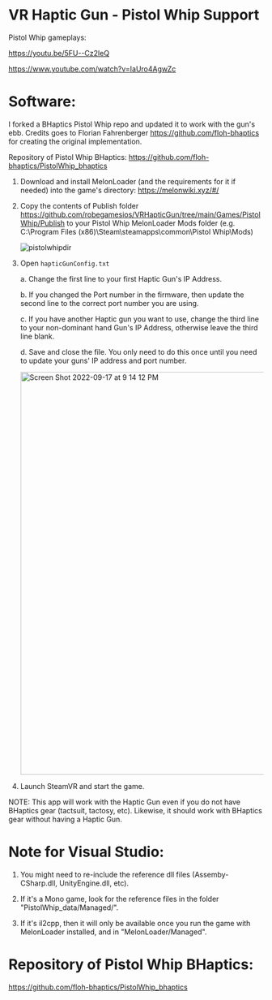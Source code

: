 # VR Haptic Gun - Pistol Whip Support

Pistol Whip gameplays: 

https://youtu.be/5FU--Cz2leQ

https://www.youtube.com/watch?v=IaUro4AgwZc
    
    
# Software: 
I forked a BHaptics Pistol Whip repo and updated it to work with the gun's ebb. Credits goes to Florian Fahrenberger https://github.com/floh-bhaptics for creating the original implementation.

Repository of Pistol Whip BHaptics: https://github.com/floh-bhaptics/PistolWhip_bhaptics
    
1. Download and install MelonLoader (and the requirements for it if needed) into the game's directory: https://melonwiki.xyz/#/

2. Copy the contents of Publish folder https://github.com/robegamesios/VRHapticGun/tree/main/Games/PistolWhip/Publish to your Pistol Whip MelonLoader Mods folder (e.g. C:\\Program Files (x86)\Steam\steamapps\common\Pistol Whip\Mods)

    ![pistolwhipdir](https://user-images.githubusercontent.com/10041871/190724502-3a9425dd-cd33-4dbf-b886-76562df5ec00.png)

3. Open `hapticGunConfig.txt` 

    a.  Change the first line to your first Haptic Gun's IP Address.

    b. If you changed the Port number in the firmware, then update the second line to the correct port number you are using. 

    c. If you have another Haptic gun you want to use, change the third line to your non-dominant hand Gun's IP Address, otherwise leave the third line blank.

    d. Save and close the file. You only need to do this once until you need to update your guns' IP address and port number.

    <img width="794" alt="Screen Shot 2022-09-17 at 9 14 12 PM" src="https://user-images.githubusercontent.com/10041871/190885509-b65afabf-f80d-4dcb-a586-f0d11f521637.png">

4. Launch SteamVR and start the game.

NOTE: This app will work with the Haptic Gun even if you do not have BHaptics gear (tactsuit, tactosy, etc). Likewise, it should work with BHaptics gear without having a Haptic Gun. 

# Note for Visual Studio:

1. You might need to re-include the reference dll files (Assemby-CSharp.dll, UnityEngine.dll, etc).

2. If it's a Mono game, look for the reference files in the folder "PistolWhip_data/Managed/". 

3. If it's il2cpp, then it will only be available once you run the game with MelonLoader installed, and in "MelonLoader/Managed".

# Repository of Pistol Whip BHaptics:
https://github.com/floh-bhaptics/PistolWhip_bhaptics
